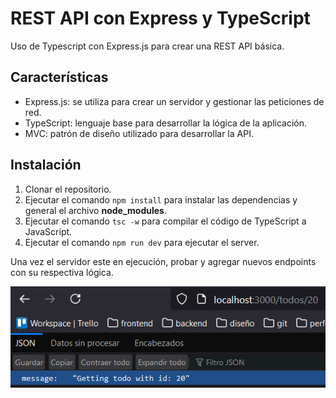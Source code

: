 # REST API con Express y TypeScript

Uso de Typescript con Express.js para crear una REST API básica.

## Características

* Express.js: se utiliza para crear un servidor y gestionar las peticiones de red.
* TypeScript: lenguaje base para desarrollar la lógica de la aplicación.
* MVC: patrón de diseño utilizado para desarrollar la API.

## Instalación

1. Clonar el repositorio.
2. Ejecutar el comando ```npm install``` para instalar las dependencias y general el archivo __node_modules__.
3. Ejecutar el comando ```tsc -w``` para compilar el código de TypeScript a JavaScript.
4. Ejecutar el comando ```npm run dev``` para ejecutar el server.

Una vez el servidor este en ejecución, probar y agregar nuevos endpoints con su respectiva lógica.

![endpoint response example](./public/images/endpoint-response-example.png)